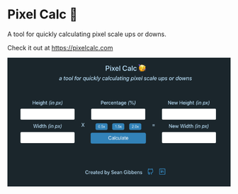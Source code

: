 # Pixel Calc 🥳

A tool for quickly calculating pixel scale ups or downs.

Check it out at https://pixelcalc.com

![pixelcalc preview](images/pixelcalc.png)
